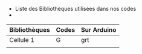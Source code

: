 - Liste des Bibliothèques utilisées dans nos codes
-

| Bibliothèques | Codes | Sur Arduino |
|---------------|-------|-------------|
| Cellule 1     | G     |   grt       |
|               |       |             |
